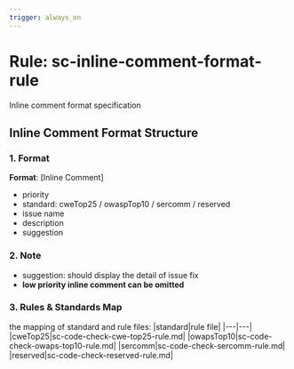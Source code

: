 ```yaml
---
trigger: always_on
---
```


# Rule: sc-inline-comment-format-rule

Inline comment format specification

## Inline Comment Format Structure

### 1. Format
**Format**: 
[Inline Comment]
- priority
- standard: cweTop25 / owaspTop10 / sercomm / reserved
- issue name
- description
- suggestion

### 2. Note
- suggestion: should display the detail of issue fix
- **low priority inline comment can be omitted**

### 3. Rules & Standards Map
the mapping of standard and rule files:
|standard|rule file|
|---|---|
|cweTop25|sc-code-check-cwe-top25-rule.md|
|owapsTop10|sc-code-check-owaps-top10-rule.md|
|sercomm|sc-code-check-sercomm-rule.md|
|reserved|sc-code-check-reserved-rule.md|
